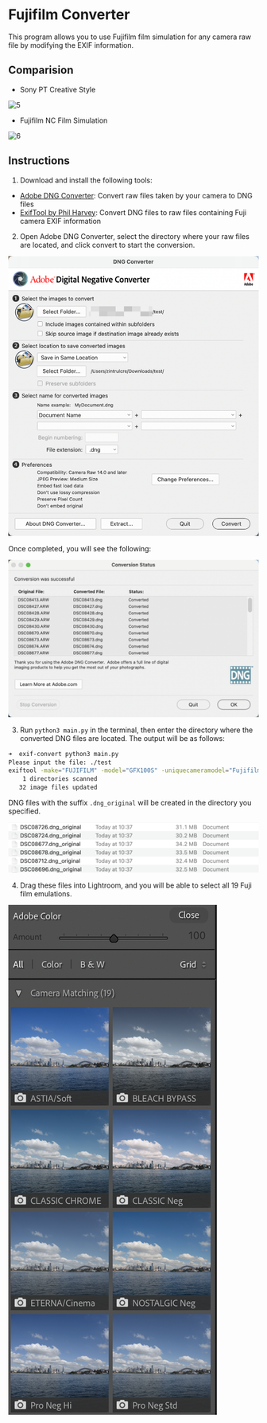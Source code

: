 # Fujifilm Converter

This program allows you to use Fujifilm film simulation for any camera raw file by modifying the EXIF information.

## Comparision

- Sony PT Creative Style

![5](./resources/DSC08427-sony.jpg)

- Fujifilm NC Film Simulation

![6](./resources/DSC08427-fuji.jpg)

## Instructions

1. Download and install the following tools:
  - [Adobe DNG Converter](https://helpx.adobe.com/camera-raw/using/adobe-dng-converter.html): Convert raw files taken by your camera to DNG files
  - [ExifTool by Phil Harvey](https://exiftool.org/): Convert DNG files to raw files containing Fuji camera EXIF information

2. Open Adobe DNG Converter, select the directory where your raw files are located, and click convert to start the conversion.

![1](./resources/1.png)

Once completed, you will see the following:

![2](./resources/2.png)

3. Run `python3 main.py` in the terminal, then enter the directory where the converted DNG files are located. The output will be as follows:

```sh
➜  exif-convert python3 main.py 
Please input the file: ./test
exiftool -make="FUJIFILM" -model="GFX100S" -uniquecameramodel="Fujifilm GFX 100S" ./test
    1 directories scanned
   32 image files updated
```

DNG files with the suffix `.dng_original` will be created in the directory you specified.

![3](./resources/3.png)

4. Drag these files into Lightroom, and you will be able to select all 19 Fuji film emulations.

![4](./resources/4.png)
